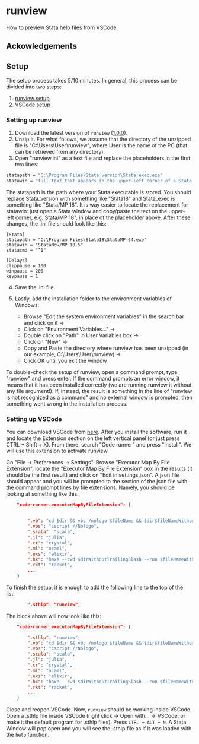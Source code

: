 # runview
How to preview Stata help files from VSCode.

## Ackowledgements

## Setup 

The setup process takes 5/10 minutes. In general, this process can be divided into two steps:
1. [runview setup](#setting-up-runview)
2. [VSCode setup](#setting-up-vscode)

### Setting up runview

1. Download the latest version of `runview` ([1.0.0](https://github.com/DiegoCiccia/runview/raw/main/dist/runview_1_0_0.zip)).
2. Unzip it. For what follows, we assume that the directory of the unzipped file is "C:\Users\User\runview", where User is the name of the PC (that can be retrieved from any directory).
3. Open "runview.ini" as a text file and replace the placeholders in the first two lines:

```stata
statapath = "C:\Program Files\Stata_version\Stata_exec.exe"
statawin = "full_text_that_appears_in_the_upper-left_corner_of_a_Stata_window"
```
The statapath is the path where your Stata executable is stored. You should replace Stata_version with something like "Stata18" and Stata_exec is something like "Stata/MP 18". It is way easier to locate the replacement for statawin: just open a Stata window and copy/paste the text on the upper-left corner, e.g. Stata/MP 18", in place of the placeholder above. After these changes, the .ini file should look like this:

```
[Stata]
statapath = "C:\Program Files\Stata18\StataMP-64.exe"
statawin = "StataNow/MP 18.5"
statacmd = "^1"

[Delays]
clippause = 100
winpause = 200
keypause = 1
```

4. Save the .ini file. 

5. Lastly, add the installation folder to the environment variables of Windows:
    + Browse "Edit the system environment variables" in the search bar and click on it -> 
    + Click on "Environment Variables..." -> 
    + Double click on "Path" in User Variables box -> 
    + Click on "New" -> 
    + Copy and Paste the directory where runview has been unzipped (in our example, C:\Users\User\runview) ->
    + Click OK until you exit the window

To double-check the setup of runview, open a command prompt, type "runview" and press enter. If the command prompts an error window, it means that it has been installed correctly (we are running runview it without any file argument!). If, instead, the result is something in the line of "runview is not recognized as a command" and no external window is prompted, then something went wrong in the installation process.

### Setting up VSCode

You can download VSCode from [here](https://code.visualstudio.com/). After you install the software, run it and locate the Extension section on the left vertical panel (or just press CTRL + Shift + X). From there, search "Code runner" and press "Install". We will use this extension to activate runview.

Go "File -> Preferences -> Settings". Browse "Executor Map By File Extension", locate the "Executor Map By File Extension" box in the results (it should be the first result) and click on "Edit in settings.json". A json file should appear and you will be prompted to the section of the json file with the command prompt lines by file extensions. Namely, you should be looking at something like this:
```json
    "code-runner.executorMapByFileExtension": {


        ".vb": "cd $dir && vbc /nologo $fileName && $dir$fileNameWithoutExt",
        ".vbs": "cscript //Nologo",
        ".scala": "scala",
        ".jl": "julia",
        ".cr": "crystal",
        ".ml": "ocaml",
        ".exs": "elixir",
        ".hx": "haxe --cwd $dirWithoutTrailingSlash --run $fileNameWithoutExt",
        ".rkt": "racket",
        ...
    }
```
To finish the setup, it is enough to add the following line to the top of the list:
```json
        ".sthlp": "runview",
```
The block above will now look like this:
```json
    "code-runner.executorMapByFileExtension": {

        ".sthlp": "runview",
        ".vb": "cd $dir && vbc /nologo $fileName && $dir$fileNameWithoutExt",
        ".vbs": "cscript //Nologo",
        ".scala": "scala",
        ".jl": "julia",
        ".cr": "crystal",
        ".ml": "ocaml",
        ".exs": "elixir",
        ".hx": "haxe --cwd $dirWithoutTrailingSlash --run $fileNameWithoutExt",
        ".rkt": "racket",
        ...
    }
```

Close and reopen VSCode. Now, `runview` should be working inside VSCode. 
Open a .sthlp file inside VSCode (right click -> Open with... -> VSCode, or make it the default program for .sthlp files).
Press `CTRL + ALT + N`. A Stata Window will pop open and you will see the .sthlp file as if it was loaded with the `help` function.

